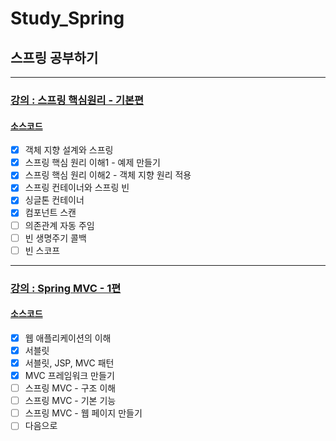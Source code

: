 # Study_Spring
## 스프링 공부하기

---

### [강의 :  스프링 핵심원리 - 기본편](https://www.inflearn.com/course/%EC%8A%A4%ED%94%84%EB%A7%81-%ED%95%B5%EC%8B%AC-%EC%9B%90%EB%A6%AC-%EA%B8%B0%EB%B3%B8%ED%8E%B8/dashboard)

#### [소스코드](https://github.com/ulimy/Study_Spring/tree/main/lecture_basic)

- [x] 객체 지향 설계와 스프링
- [x] 스프링 핵심 원리 이해1 - 예제 만들기
- [x] 스프링 핵심 원리 이해2 - 객체 지향 원리 적용
- [x] 스프링 컨테이너와 스프링 빈
- [x] 싱글톤 컨테이너
- [x] 컴포넌트 스캔
- [ ] 의존관계 자동 주임
- [ ] 빈 생명주기 콜백
- [ ] 빈 스코프

---

### [강의 :  Spring MVC - 1편](https://www.inflearn.com/course/%EC%8A%A4%ED%94%84%EB%A7%81-mvc-1/dashboard)

#### [소스코드](https://github.com/ulimy/Study_Spring/tree/main/lecture_mvc)

- [x] 웹 애플리케이션의 이해
- [x] 서블릿
- [x] 서블릿, JSP, MVC 패턴
- [x] MVC 프레임워크 만들기
- [ ] 스프링 MVC - 구조 이해
- [ ] 스프링 MVC - 기본 기능
- [ ] 스프링 MVC - 웹 페이지 만들기
- [ ] 다음으로